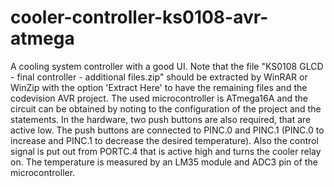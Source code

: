 # cooler-controller-ks0108-avr-atmega
A cooling system controller with a good UI. Note that the file "KS0108 GLCD - final controller - additional files.zip" should be extracted by WinRAR or WinZip with the option 'Extract Here' to have the remaining files and the codevision AVR project. The used microcontroller is ATmega16A and the circuit can be obtained by noting to the configuration of the project and the statements. In the hardware, two push buttons are also required, that are active low. The push buttons are connected to PINC.0 and PINC.1 (PINC.0 to increase and PINC.1 to decrease the desired temperature). Also the control signal is put out from PORTC.4 that is active high and turns the cooler relay on. The temperature is measured by an LM35 module and ADC3 pin of the microcontroller.





